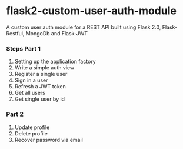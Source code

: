 # flask2-custom-user-auth-module
A custom user auth module for a REST API built using Flask 2.0, Flask-Restful, MongoDb and Flask-JWT


### Steps Part 1
1. Setting up the application factory
2. Write a simple auth view
3. Register a single user
4. Sign in a user
5. Refresh a JWT token
6. Get all users
7. Get single user by id

### Part 2
1. Update profile
2. Delete profile
3. Recover password via email
